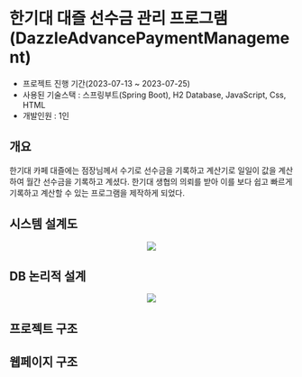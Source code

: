 # 한기대 대즐 선수금 관리 프로그램(DazzleAdvancePaymentManagement)

- 프로젝트 진행 기간(2023-07-13 ~ 2023-07-25)
- 사용된 기술스택 : 스프링부트(Spring Boot), H2 Database, JavaScript, Css, HTML
- 개발인원 : 1인

## 개요
한기대 카페 대즐에는 점장님께서 수기로 선수금을 기록하고 계산기로 일일이 값을 계산하여 월간 선수금을 기록하고 계셨다. 한기대 생협의 의뢰를 받아 이를 보다 쉽고 빠르게 기록하고 계산할 수 있는 프로그램을 제작하게 되었다.

## 시스템 설계도
<p align="center">
  <img src="https://github.com/SeongUk52/DazzleAdvancePaymentManagement/assets/81956276/bee1dbc1-2fbe-499b-afe8-2016cfacf313">
</p>

## DB 논리적 설계
<p align="center">
  <img src="https://github.com/SeongUk52/DazzleAdvancePaymentManagement/assets/81956276/fe2094cf-da2f-44be-9f6b-4e8033ae87d9">
</p>

## 프로젝트 구조

## 웹페이지 구조

